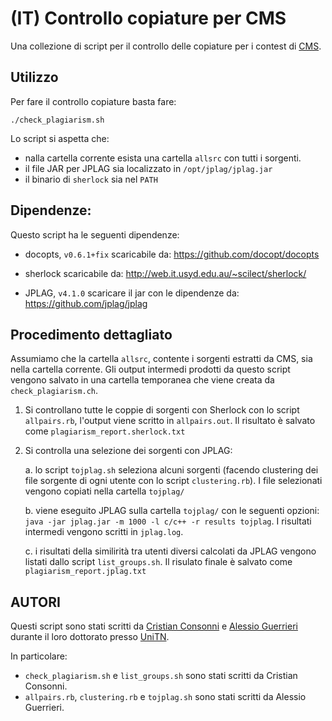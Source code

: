 # (IT) Controllo copiature per CMS

Una collezione di script per il controllo delle copiature per i contest di [CMS](https://github.com/cms-dev/cms).

## Utilizzo

Per fare il controllo copiature basta fare:
```
./check_plagiarism.sh
```

Lo script si aspetta che:
  * nalla cartella corrente esista una cartella `allsrc` con tutti i sorgenti.
  * il file JAR per JPLAG sia localizzato in `/opt/jplag/jplag.jar`
  * il binario di `sherlock` sia nel `PATH`

## Dipendenze:

Questo script ha le seguenti dipendenze:
  * docopts, `v0.6.1+fix`
    scaricabile da: https://github.com/docopt/docopts

  * sherlock
    scaricabile da: http://web.it.usyd.edu.au/~scilect/sherlock/

  * JPLAG, `v4.1.0`
    scaricare il jar con le dipendenze da: https://github.com/jplag/jplag

## Procedimento dettagliato

Assumiamo che la cartella `allsrc`, contente i sorgenti estratti da CMS, sia nella cartella corrente. Gli output intermedi prodotti da questo script vengono salvato in una cartella temporanea che viene creata da `check_plagiarism.ch`.

1. Si controllano tutte le coppie di sorgenti con Sherlock con lo script `allpairs.rb`, l'output viene scritto in `allpairs.out`. Il risultato è salvato come `plagiarism_report.sherlock.txt`

2. Si controlla una selezione dei sorgenti con JPLAG:

   a. lo script `tojplag.sh` seleziona alcuni sorgenti (facendo clustering dei file sorgente di ogni utente con lo script `clustering.rb`). I file selezionati vengono copiati nella cartella `tojplag/`

   b. viene eseguito JPLAG sulla cartella `tojplag/` con le seguenti opzioni: `java -jar jplag.jar -m 1000 -l c/c++ -r results tojplag`. I risultati intermedi vengono scritti in `jplag.log`.

   c. i risultati della similirità tra utenti diversi calcolati da JPLAG vengono listati dallo script `list_groups.sh`. Il risulato finale è salvato come `plagiarism_report.jplag.txt`

## AUTORI

Questi script sono stati scritti da [Cristian Consonni](https://disi.unitn.it/~consonni/) e [Alessio Guerrieri](http://www.science.unitn.it/~guerrieri/main.html) durante il loro dottorato presso [UniTN](https://www.unitn.it).

In particolare:
* `check_plagiarism.sh` e `list_groups.sh` sono stati scritti da Cristian Consonni.
* `allpairs.rb`, `clustering.rb` e `tojplag.sh` sono stati scritti da Alessio Guerrieri.